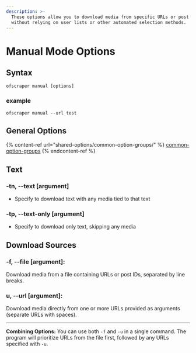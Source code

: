 ```yaml
---
description: >-
  These options allow you to download media from specific URLs or post IDs
  without relying on user lists or other automated selection methods.
---
```


# Manual Mode Options

## Syntax

```
ofscraper manual [options]
```

### example

```
ofscraper manual --url test
```

## General Options

{% content-ref url="shared-options/common-option-groups/" %}
[common-option-groups](shared-options/common-option-groups/)
{% endcontent-ref %}

## Text

### **-tn, --text** \[argument]

* Specify to  download text with any media tied to that text

### **-tp, --text-only** \[argument]

* Specify to  download only text, skipping any media

## Download Sources

### **-f, --file \[argument]:**&#x20;

Download media from a file containing URLs or post IDs, separated by line breaks.

### **u, --url \[argument]:**

Download media directly from one or more URLs provided as arguments (separate URLs with spaces).

***

**Combining Options:** You can use both `-f` and `-u` in a single command. The program will prioritize URLs from the file first, followed by any URLs specified with `-u`.

